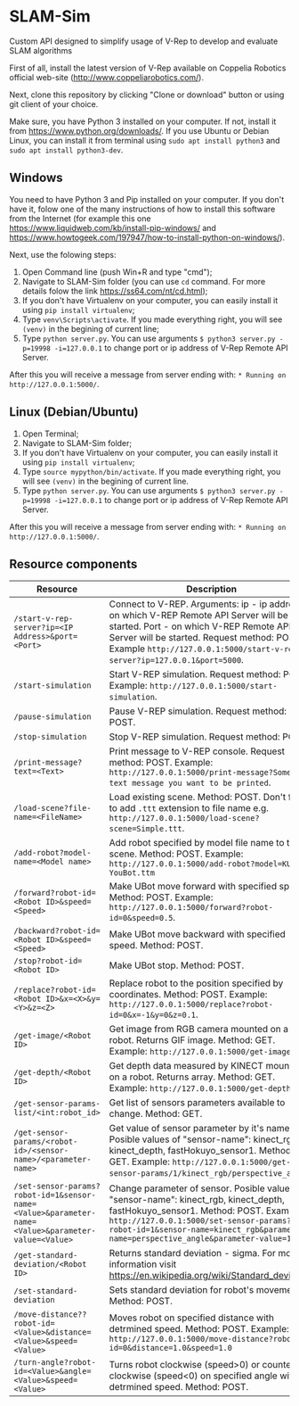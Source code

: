 # SLAM-Sim
Custom API designed to simplify usage of V-Rep to develop and evaluate SLAM algorithms

First of all, install the latest version of V-Rep available on Coppelia Robotics official web-site (http://www.coppeliarobotics.com/).

Next, clone this repository by clicking "Clone or download" button or using git client of your choice.

Make sure, you have Python 3 installed on your computer. If not, install it from https://www.python.org/downloads/. If you use Ubuntu or Debian Linux, you can install it from terminal using `sudo apt install python3` and `sudo apt install python3-dev`.

## Windows
You need to have Python 3 and Pip installed on your computer. If you don't have it, folow one of the many instructions of how to install this software from the Internet (for example this one https://www.liquidweb.com/kb/install-pip-windows/ and https://www.howtogeek.com/197947/how-to-install-python-on-windows/).

Next, use the folowing steps:

1. Open Command line (push Win+R and type "cmd");
2. Navigate to SLAM-Sim folder (you can use `cd` command. For more details folow the link https://ss64.com/nt/cd.html);
3. If you don't have Virtualenv on your computer, you can easily install it using `pip install virtualenv`;
4. Type `venv\Scripts\activate`. If you made everything right, you will see `(venv)` in the begining of current line;
5. Type `python server.py`. You can use arguments `$ python3 server.py -p=19998 -i=127.0.0.1` to change port or ip address of V-Rep Remote API Server.

After this you will receive a message from server ending with: `* Running on http://127.0.0.1:5000/`.

## Linux (Debian/Ubuntu)
1. Open Terminal;
2. Navigate to SLAM-Sim folder;
3. If you don't have Virtualenv on your computer, you can easily install it using `pip install virtualenv`;
4. Type `source mypython/bin/activate`. If you made everything right, you will see `(venv)` in the begining of current line.
5. Type `python server.py`. You can use arguments `$ python3 server.py -p=19998 -i=127.0.0.1` to change port or ip address of V-Rep Remote API Server.

After this you will receive a message from server ending with: `* Running on http://127.0.0.1:5000/`.

## Resource components

Resource | Description
--------------------------|------------
`/start-v-rep-server?ip=<IP Address>&port=<Port>` | Connect to V-REP. Arguments: ip - ip address on which V-REP Remote API Server will be started. Port - on which V-REP Remote API Server will be started. Request method: POST. Example `http://127.0.0.1:5000/start-v-rep-server?ip=127.0.0.1&port=5000`.
`/start-simulation` | Start V-REP simulation. Request method: POST. Example: `http://127.0.0.1:5000/start-simulation`.
`/pause-simulation` | Pause V-REP simulation. Request method: POST.
`/stop-simulation` | Stop V-REP simulation. Request method: POST.
`/print-message?text=<Text>` | Print message to V-REP console. Request method: POST. Example: `http://127.0.0.1:5000/print-message?Some text message you want to be printed`.
`/load-scene?file-name=<FileName>` | Load existing scene. Method: POST. Don't forget to add `.ttt` extension to file name e.g. `http://127.0.0.1:5000/load-scene?scene=Simple.ttt`.
`/add-robot?model-name=<Model name>` | Add robot specified by model file name to the scene. Method: POST. Example: `http://127.0.0.1:5000/add-robot?model=KUKA YouBot.ttm`
`/forward?robot-id=<Robot ID>&speed=<Speed>` | Make UBot move forward with specified speed. Method: POST. Example: `http://127.0.0.1:5000/forward?robot-id=0&speed=0.5`.
`/backward?robot-id=<Robot ID>&speed=<Speed>` | Make UBot move backward with specified speed. Method: POST.
`/stop?robot-id=<Robot ID>` | Make UBot stop. Method: POST.
`/replace?robot-id=<Robot ID>&x=<X>&y=<Y>&z=<Z>` | Replace robot to the position specified by coordinates. Method: POST. Example: `http://127.0.0.1:5000/replace?robot-id=0&x=-1&y=0&z=0.1`.
`/get-image/<Robot ID>` | Get image from RGB camera mounted on a robot. Returns GIF image. Method: GET. Example: `http://127.0.0.1:5000/get-image/0`
`/get-depth/<Robot ID>` | Get depth data measured by KINECT mounted on a robot. Returns array. Method: GET. Example: `http://127.0.0.1:5000/get-depth/0`
`/get-sensor-params-list/<int:robot_id>` | Get list of sensors parameters available to change. Method: GET.
`/get-sensor-params/<robot-id>/<sensor-name>/<parameter-name>` | Get value of sensor parameter by it's name. Posible values of "sensor-name": kinect_rgb, kinect_depth, fastHokuyo_sensor1. Method: GET. Example: `http://127.0.0.1:5000/get-sensor-params/1/kinect_rgb/perspective_angle`.
`/set-sensor-params?robot-id=1&sensor-name=<Value>&parameter-name=<Value>&parameter-value=<Value>` | Change parameter of sensor. Posible values of "sensor-name": kinect_rgb, kinect_depth, fastHokuyo_sensor1. Method: POST. Example: `http://127.0.0.1:5000/set-sensor-params?robot-id=1&sensor-name=kinect_rgb&parameter-name=perspective_angle&parameter-value=110`
`/get-standard-deviation/<Robot ID>` | Returns standard deviation - sigma. For more information visit https://en.wikipedia.org/wiki/Standard_deviation.
`/set-standard-deviation` | Sets standard deviation for robot's movements. Method: POST.
`/move-distance??robot-id=<Value>&distance=<Value>&speed=<Value>` | Moves robot on specified distance with detrmined speed. Method: POST. Example: `http://127.0.0.1:5000/move-distance?robot-id=0&distance=1.0&speed=1.0`
`/turn-angle?robot-id=<Value>&angle=<Value>&speed=<Value>` | Turns robot clockwise (speed>0) or counter clockwise (speed<0) on specified angle with detrmined speed. Method: POST.
